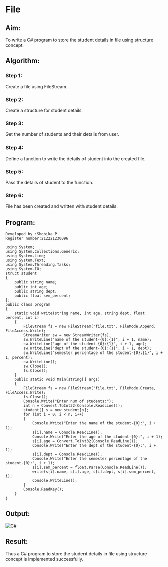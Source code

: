 # File

## Aim:
To write a C# program to store the student details in file using structure concept.

## Algorithm:
### Step 1:
Create a file using FileStream.

### Step 2:
Create a structure for student details.

### Step 3:
Get the number of students and their details from user.

### Step 4:
Define a function to write the details of student into the created file.

### Step 5:
Pass the details of student to the function.

### Step 6:
File has been created and written with student details.

## Program:
```
Developed by :Shobika P
Register number:212221230096
```
```
using System;
using System.Collections.Generic;
using System.Linq;
using System.Text;
using System.Threading.Tasks;
using System.IO;
struct student
{
    public string name;
    public int age;
    public string dept;
    public float sem_percent;
};
public class program
{
    static void write(string name, int age, string dept, float percent, int i)
    {
        FileStream fs = new FileStream("file.txt", FileMode.Append, FileAccess.Write);
        StreamWriter sw = new StreamWriter(fs);
        sw.WriteLine("name of the student-{0}:{1}", i + 1, name);
        sw.WriteLine("age of the student-{0}:{1}", i + 1, age);
        sw.WriteLine("dept of the student-{0}:{1}", i + 1, dept);
        sw.WriteLine("semester percentage of the student-{0}:{1}", i + 1, percent);
        sw.WriteLine();
        sw.Close();
        fs.Close();
    }
    public static void Main(string[] args)
    {
        FileStream fs = new FileStream("file.txt", FileMode.Create, FileAccess.Write);
        fs.Close();
        Console.Write("Enter num of students:");
        int n = Convert.ToInt32(Console.ReadLine());
        student[] s = new student[n];
        for (int i = 0; i < n; i++)
        {
            Console.Write("Enter the name of the student-{0}:", i + 1);
            s[i].name = Console.ReadLine();
            Console.Write("Enter the age of the student-{0}:", i + 1);
            s[i].age = Convert.ToInt32(Console.ReadLine());
            Console.Write("Enter the dept of the student-{0}:", i + 1);
            s[i].dept = Console.ReadLine();
            Console.Write("Enter the semester percentage of the student-{0}:", i + 1);
            s[i].sem_percent = float.Parse(Console.ReadLine());
            write(s[i].name, s[i].age, s[i].dept, s[i].sem_percent, i);
            Console.WriteLine();
        }
        Console.ReadKey();
    }
}
```
## Output:
![C#](https://github.com/Shobika187/File/assets/94508142/d6f4110a-e99b-4817-843f-63595a74e052)



## Result:
Thus a C# program to store the student details in file using structure concept is implemented successfully.
